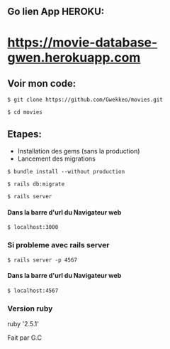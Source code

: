 ## Go lien App HEROKU:
# https://movie-database-gwen.herokuapp.com

## Voir mon code:
```
$ git clone https://github.com/Gwekkeo/movies.git
```
```
$ cd movies
```

## Etapes:
* Installation des gems (sans la production)
* Lancement des migrations

```
$ bundle install --without production
```
```
$ rails db:migrate
```
```
$ rails server
```

#### Dans la barre d'url du Navigateur web
```
$ localhost:3000
```

### Si probleme avec rails server
```
$ rails server -p 4567
```
#### Dans la barre d'url du Navigateur web
```
$ localhost:4567
```

### Version ruby
ruby '2.5.1'

Fait par G.C
